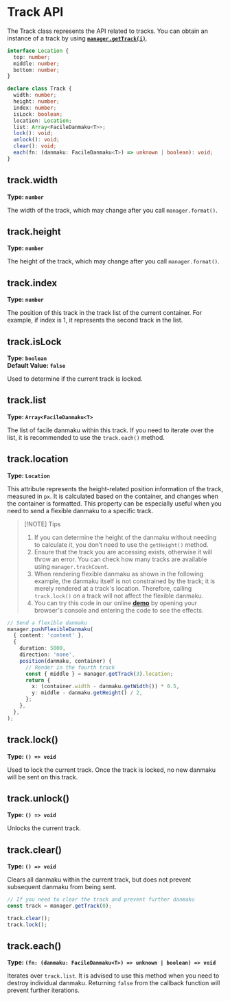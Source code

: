 # Track API

The Track class represents the API related to tracks. You can obtain an instance of a track by using [**`manager.getTrack(i)`**](./manager-api#manager-gettrack).

```ts
interface Location {
  top: number;
  middle: number;
  bottom: number;
}

declare class Track {
  width: number;
  height: number;
  index: number;
  isLock: boolean;
  location: Location;
  list: Array<FacileDanmaku<T>>;
  lock(): void;
  unlock(): void;
  clear(): void;
  each(fn: (danmaku: FacileDanmaku<T>) => unknown | boolean): void;
}
```

## track.width

**Type: `number`**<br/>

The width of the track, which may change after you call `manager.format()`.

## track.height

**Type: `number`**<br/>

The height of the track, which may change after you call `manager.format()`.

## track.index

**Type: `number`**<br/>

The position of this track in the track list of the current container. For example, if index is 1, it represents the second track in the list.

## track.isLock

**Type: `boolean`**<br/>
**Default Value: `false`**

Used to determine if the current track is locked.

## track.list

**Type: `Array<FacileDanmaku<T>`**

The list of facile danmaku within this track. If you need to iterate over the list, it is recommended to use the `track.each()` method.

## track.location

**Type: `Location`**

This attribute represents the height-related position information of the track, measured in `px`. It is calculated based on the container, and changes when the container is formatted. This property can be especially useful when you need to send a flexible danmaku to a specific track.

> [!NOTE] Tips
>
> 1. If you can determine the height of the danmaku without needing to calculate it, you don’t need to use the `getHeight()` method.
> 2. Ensure that the track you are accessing exists, otherwise it will throw an error. You can check how many tracks are available using `manager.trackCount`.
> 3. When rendering flexible danmaku as shown in the following example, the danmaku itself is not constrained by the track; it is merely rendered at a track's location. Therefore, calling `track.lock()` on a track will not affect the flexible danmaku.
> 4. You can try this code in our online [**demo**](https://imtaotao.github.io/danmu/) by opening your browser's console and entering the code to see the effects.

```ts {9,12}
// Send a flexible danmaku
manager.pushFlexibleDanmaku(
  { content: 'content' },
  {
    duration: 5000,
    direction: 'none',
    position(danmaku, container) {
      // Render in the fourth track
      const { middle } = manager.getTrack(3).location;
      return {
        x: (container.width - danmaku.getWidth()) * 0.5,
        y: middle - danmaku.getHeight() / 2,
      };
    },
  },
);
```

## track.lock()

**Type: `() => void`**

Used to lock the current track. Once the track is locked, no new danmaku will be sent on this track.

## track.unlock()

**Type: `() => void`**

Unlocks the current track.

## track.clear()

**Type: `() => void`**

Clears all danmaku within the current track, but does not prevent subsequent danmaku from being sent.

```ts
// If you need to clear the track and prevent further danmaku
const track = manager.getTrack(0);

track.clear();
track.lock();
```

## track.each()

**Type: `(fn: (danmaku: FacileDanmaku<T>) => unknown | boolean) => void`**

Iterates over `track.list`. It is advised to use this method when you need to destroy individual danmaku. Returning `false` from the callback function will prevent further iterations.

